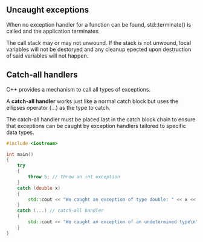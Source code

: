 ## Uncaught exceptions
When no exception handler for a function can be found, std::terminate() is called and the application terminates. 

The call stack may or may not unwound. If the stack is not unwound, local variables will not be destoryed and any cleanup epected upon destruction of said variables will not happen.

## Catch-all handlers
C++ provides a mechanism to call all types of exceptions.

A **catch-all handler** works just like a normal catch block but uses the ellipses operator (...) as the type to catch.

The catch-all handler must be placed last in the catch block chain to ensure that exceptions can be caught by exception handlers tailored to specific data types.

```cpp
#include <iostream>

int main()
{
	try
	{
		throw 5; // throw an int exception
	}
	catch (double x)
	{
		std::cout << "We caught an exception of type double: " << x << '\n';
	}
	catch (...) // catch-all handler
	{
		std::cout << "We caught an exception of an undetermined type\n";
	}
}
```